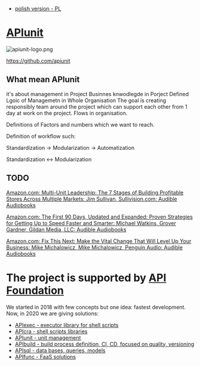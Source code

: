 + [polish version - PL](https://www.apiunit.com/README_PL.html)

# [APIunit](https://www.apiunit.com)

![apiunit-logo.png](https://logo.apiunit.com/apiunit-logo.png)

https://github.com/apiunit

## What mean APIunit

it's about management in Project
Businnes knwodlegde in Porject
Defined Lgoic of Managemetn in Whole Organisation
The goal is creating responsibly team around the project
which can support each other from 1 day at work on the project.
Flows in organisation.

Definitions of Factors and numbers which we want to reach.

Definition of workflow such:

Standardization -> Modularization -> Automatization

Standardization <-> Modularization


## TODO

[Amazon.com: Multi-Unit Leadership: The 7 Stages of Building Profitable Stores Across Multiple Markets: Jim Sullivan, Sullivision.com: Audible Audiobooks](https://www.amazon.com/-/de/dp/B07LB84VFY/)

[Amazon.com: The First 90 Days, Updated and Expanded: Proven Strategies for Getting Up to Speed Faster and Smarter: Michael Watkins, Grover Gardner, Gildan Media, LLC: Audible Audiobooks](https://www.amazon.com/-/de/First-Days-Updated-Expanded-Strategies/dp/B00CH7FE1O/)

[Amazon.com: Fix This Next: Make the Vital Change That Will Level Up Your Business: Mike Michalowicz, Mike Michalowicz, Penguin Audio: Audible Audiobooks](https://www.amazon.com/Fix-This-Next-Change-Business/dp/B082LLS1L9/)

# The project is supported by [API Foundation](https://www.apifoundation.com)
We started in 2018 with few concepts but one idea: fastest development.
Now, in 2020 we are giving solutions:

+ [APIexec - executor library for shell scripts](https://www.apiexec.com)
+ [APIcra - shell scripts libraries](https://www.apicra.com)
+ [APIunit - unit management](https://www.apiunit.com)
+ [APIbuild - build process definition, CI, CD, focused on quality, versioning](https://www.apibuild.com)
+ [APIsql - data bases, queries, models](https://www.apisql.com)
+ [APIfunc - FaaS solutions](https://www.apifunc.com)
